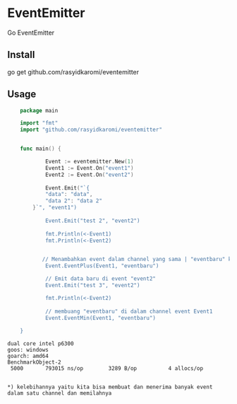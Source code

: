 # EventEmitter
Go EventEmitter


Install
---------------
go get github.com/rasyidkaromi/eventemitter
        
        
Usage
---------------
```go
	package main

	import "fmt"
	import "github.com/rasyidkaromi/eventemitter"


	func main() {

          	Event := eventemitter.New(1)
        	Event1 := Event.On("event1")
        	Event2 := Event.On("event2")
          
        	Event.Emit("`{
			"data": "data",
			"data 2": "data 2"
		}`", "event1")
              
        	Event.Emit("test 2", "event2")
          
        	fmt.Println(<-Event1)
        	fmt.Println(<-Event2)


           // Menambahkan event dalam channel yang sama | "eventbaru" ke channel Event1.          
        	Event.EventPlus(Event1, "eventbaru")

            // Emit data baru di event "event2"
        	Event.Emit("test 3", "event2")

        	fmt.Println(<-Event2)
        	
            // membuang "eventbaru" di dalam channel event Event1
        	Event.EventMin(Event1, "eventbaru")
          
	}
```

	dual core intel p6300 
	goos: windows
	goarch: amd64
	BenchmarkObject-2
	 5000	    793015 ns/op	    3289 B/op	       4 allocs/op


	*) kelebihannya yaitu kita bisa membuat dan menerima banyak event dalam satu channel dan memilahnya
	




